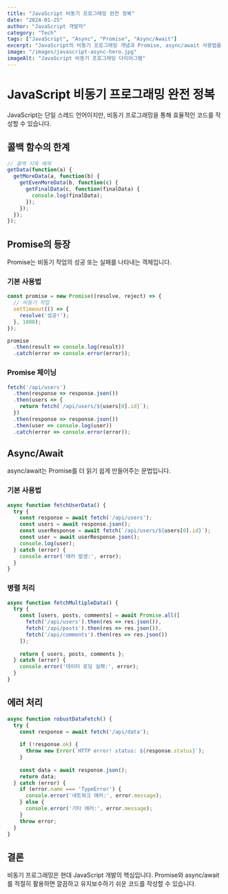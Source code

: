 ```yaml
---
title: "JavaScript 비동기 프로그래밍 완전 정복"
date: "2024-01-25"
author: "JavaScript 개발자"
category: "Tech"
tags: ["JavaScript", "Async", "Promise", "Async/Await"]
excerpt: "JavaScript의 비동기 프로그래밍 개념과 Promise, async/await 사용법을 완벽하게 정리합니다."
image: "/images/javascript-async-hero.jpg"
imageAlt: "JavaScript 비동기 프로그래밍 다이어그램"
---
```


# JavaScript 비동기 프로그래밍 완전 정복

JavaScript는 단일 스레드 언어이지만, 비동기 프로그래밍을 통해 효율적인 코드를 작성할 수 있습니다.

## 콜백 함수의 한계

```javascript
// 콜백 지옥 예제
getData(function(a) {
  getMoreData(a, function(b) {
    getEvenMoreData(b, function(c) {
      getFinalData(c, function(finalData) {
        console.log(finalData);
      });
    });
  });
});
```

## Promise의 등장

Promise는 비동기 작업의 성공 또는 실패를 나타내는 객체입니다.

### 기본 사용법

```javascript
const promise = new Promise((resolve, reject) => {
  // 비동기 작업
  setTimeout(() => {
    resolve('성공!');
  }, 1000);
});

promise
  .then(result => console.log(result))
  .catch(error => console.error(error));
```

### Promise 체이닝

```javascript
fetch('/api/users')
  .then(response => response.json())
  .then(users => {
    return fetch(`/api/users/${users[0].id}`);
  })
  .then(response => response.json())
  .then(user => console.log(user))
  .catch(error => console.error(error));
```

## Async/Await

async/await는 Promise를 더 읽기 쉽게 만들어주는 문법입니다.

### 기본 사용법

```javascript
async function fetchUserData() {
  try {
    const response = await fetch('/api/users');
    const users = await response.json();
    const userResponse = await fetch(`/api/users/${users[0].id}`);
    const user = await userResponse.json();
    console.log(user);
  } catch (error) {
    console.error('에러 발생:', error);
  }
}
```

### 병렬 처리

```javascript
async function fetchMultipleData() {
  try {
    const [users, posts, comments] = await Promise.all([
      fetch('/api/users').then(res => res.json()),
      fetch('/api/posts').then(res => res.json()),
      fetch('/api/comments').then(res => res.json())
    ]);
    
    return { users, posts, comments };
  } catch (error) {
    console.error('데이터 로딩 실패:', error);
  }
}
```

## 에러 처리

```javascript
async function robustDataFetch() {
  try {
    const response = await fetch('/api/data');
    
    if (!response.ok) {
      throw new Error(`HTTP error! status: ${response.status}`);
    }
    
    const data = await response.json();
    return data;
  } catch (error) {
    if (error.name === 'TypeError') {
      console.error('네트워크 에러:', error.message);
    } else {
      console.error('기타 에러:', error.message);
    }
    throw error;
  }
}
```

## 결론

비동기 프로그래밍은 현대 JavaScript 개발의 핵심입니다. Promise와 async/await를 적절히 활용하면 깔끔하고 유지보수하기 쉬운 코드를 작성할 수 있습니다.